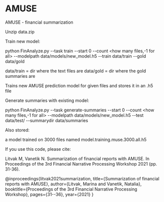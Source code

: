# AMUSE
AMUSE - financial summarization

Unzip data.zip

Train new model:

 python FinAnalyze.py --task train --start 0 --count <how many files,-1 for all> --modelpath data/models/new_model.h5 --train data/train --gold data/gold

data/train = dir where the text files are
data/gold  = dir where the gold summaries are


Trains new AMUSE prediction model for given files and stores it in an .h5 file

Generate summaries with existing model:

  python FinAnalyze.py --task generate-summaries --start 0 --count <how many files,-1 for all> --modelpath data/models/new_model.h5 --test data/test/ --summarydir data/summaries
  
Also stored: 

a model trained on 3000 files named model.training.muse.3000.all.h5


If you use this code, please cite:

Litvak M, Vanetik N. Summarization of financial reports with AMUSE. In Proceedings of the 3rd Financial Narrative Processing Workshop 2021 (pp. 31-36).

@inproceedings{litvak2021summarization,
  title={Summarization of financial reports with AMUSE},
  author={Litvak, Marina and Vanetik, Natalia},
  booktitle={Proceedings of the 3rd Financial Narrative Processing Workshop},
  pages={31--36},
  year={2021}
}
